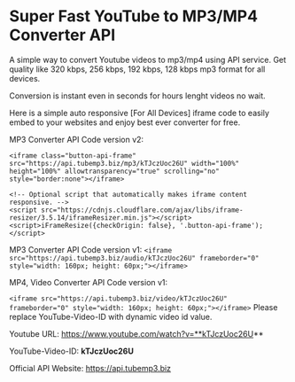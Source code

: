 # Super Fast YouTube to MP3/MP4 Converter API

A simple way to convert Youtube videos to mp3/mp4 using API service. Get quality like 320 kbps, 256 kbps, 192 kbps, 128 kbps mp3 format for all devices.

Conversion is instant even in seconds for hours lenght videos no wait.

Here is a simple auto responsive [For All Devices] iframe code to easily embed to your websites and enjoy best ever converter for free.

MP3 Converter API Code version v2:

`<iframe class="button-api-frame" src="https://api.tubemp3.biz/mp3/kTJczUoc26U" width="100%" height="100%" allowtransparency="true" scrolling="no" style="border:none"></iframe>`
```
<!-- Optional script that automatically makes iframe content responsive. -->
<script src="https://cdnjs.cloudflare.com/ajax/libs/iframe-resizer/3.5.14/iframeResizer.min.js"></script>
<script>iFrameResize({checkOrigin: false}, '.button-api-frame');</script>
```
MP3 Converter API Code version v1:
`<iframe src="https://api.tubemp3.biz/audio/kTJczUoc26U" frameborder="0" style="width: 160px; height: 60px;"></iframe>`

MP4, Video Converter API Code version v1:

`<iframe src="https://api.tubemp3.biz/video/kTJczUoc26U" frameborder="0" style="width: 160px; height: 60px;"></iframe>`
Please replace YouTube-Video-ID with dynamic video id value.

Youtube URL: https://www.youtube.com/watch?v=**kTJczUoc26U**

YouTube-Video-ID: **kTJczUoc26U**

Official API Website: https://api.tubemp3.biz
